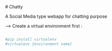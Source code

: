 <div>
# Chatty

A Social Media type webapp for chatting purpose

</div>

--> Create a virtual environment first :

```bash

#pip install virtualenv
#virtualenv {environment name}

```
